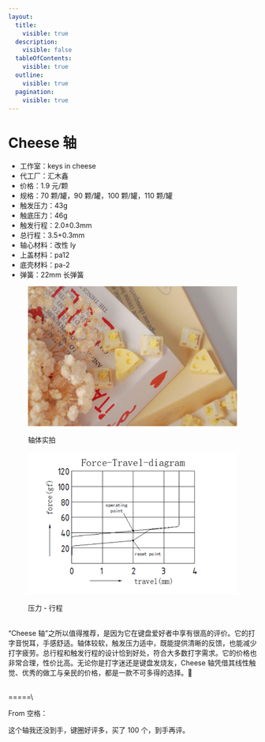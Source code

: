 ```yaml
---
layout:
  title:
    visible: true
  description:
    visible: false
  tableOfContents:
    visible: true
  outline:
    visible: true
  pagination:
    visible: true
---
```


# Cheese 轴

* 工作室：keys in cheese
* 代工厂：汇木鑫
* 价格：1.9 元/颗
* 规格：70 颗/罐，90 颗/罐，100 颗/罐，110 颗/罐
* 触发压力：43g
* 触底压力：46g
* 触发行程：2.0±0.3mm
* 总行程：3.5+0.3mm
* 轴心材料：改性 ly
* 上盖材料：pa12
* 底壳材料：pa-2
* 弹簧：22mm 长弹簧

<figure><img src="../.gitbook/assets/image (3) (1).png" alt=""><figcaption><p>轴体实拍</p></figcaption></figure>

<figure><img src="../.gitbook/assets/image (1) (1).png" alt=""><figcaption><p>压力 - 行程</p></figcaption></figure>

\
“Cheese 轴”之所以值得推荐，是因为它在键盘爱好者中享有很高的评价。它的打字音悦耳，手感舒适。轴体较软，触发压力适中，既能提供清晰的反馈，也能减少打字疲劳。总行程和触发行程的设计恰到好处，符合大多数打字需求。它的价格也非常合理，性价比高。无论你是打字迷还是键盘发烧友，Cheese 轴凭借其线性触觉、优秀的做工与亲民的价格，都是一款不可多得的选择。🧀

\
\=====\


From 空格：

这个轴我还没到手，键圈好评多，买了 100 个，到手再评。
